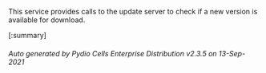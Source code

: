 






This service provides calls to the update server to check if a new version is available for download.

[:summary]

###### Auto generated by Pydio Cells Enterprise Distribution v2.3.5 on 13-Sep-2021
